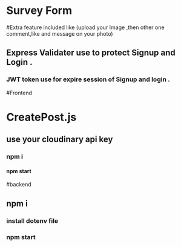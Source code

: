 # Survey Form
#Extra feature included like (upload your Image ,then other one comment,like and message  on your photo)
## Express Validater use to protect Signup and Login .
### JWT token use for expire session of Signup and login .
#Frontend

 # CreatePost.js 
 ## use your cloudinary api key
### npm i
#### npm start

#backend

## npm i
### install dotenv file
### npm start

